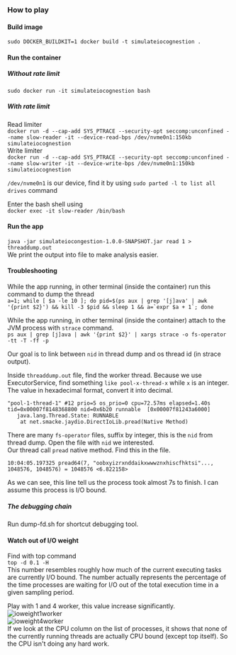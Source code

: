 ### How to play

#### Build image

`sudo DOCKER_BUILDKIT=1 docker build -t simulateiocognestion .`

#### Run the container

##### Without rate limit

`sudo docker run -it simulateiocognestion bash`

##### With rate limit

Read limiter  
`docker run -d --cap-add SYS_PTRACE --security-opt seccomp:unconfined --name slow-reader -it --device-read-bps /dev/nvme0n1:150kb simulateiocognestion`  
Write limiter  
`docker run -d --cap-add SYS_PTRACE --security-opt seccomp:unconfined --name slow-writer -it --device-write-bps /dev/nvme0n1:150kb simulateiocognestion`

`/dev/nvme0n1` is our device, find it by using `sudo parted -l to list all drives` command

Enter the bash shell using  
`docker exec -it slow-reader /bin/bash`

#### Run the app

`java -jar simulateiocongestion-1.0.0-SNAPSHOT.jar read 1 > threaddump.out`  
We print the output into file to make analysis easier. 

#### Troubleshooting

While the app running, in other terminal (inside the container) run this command to dump the thread  
``a=1; while [ $a -le 10 ]; do pid=$(ps aux | grep '[j]ava' | awk '{print $2}') && kill -3 $pid && sleep 1 && a=`expr $a + 1`; done``

While the app running, in other terminal (inside the container) attach to the JVM process with `strace` command.  
`ps aux | grep [j]ava | awk '{print $2}' | xargs strace -o fs-operator -tt -T -ff -p`

Our goal is to link between `nid` in thread dump and os thread id (in strace output).

Inside `threaddump.out` file, find the worker thread. Because we use ExecutorService, find something `like pool-x-thread-x` while `x` is an integer. The value in hexadecimal format, convert it into decimal.  
```text
"pool-1-thread-1" #12 prio=5 os_prio=0 cpu=72.57ms elapsed=1.40s tid=0x00007f8148368800 nid=0x6b20 runnable  [0x00007f81243a6000]
   java.lang.Thread.State: RUNNABLE
	at net.smacke.jaydio.DirectIoLib.pread(Native Method)
```

There are many `fs-operator` files, suffix by integer, this is the `nid` from thread dump. Open the file with `nid` we interested.  
Our thread call `pread` native method. Find this in the file.  
```text
10:04:05.197325 pread64(7, "oobxyizrxnddaikxwwwznxhiscfhktsi"..., 1048576, 1048576) = 1048576 <6.822158>
```
As we can see, this line tell us the process took almost 7s to finish. I can assume this process is I/O bound.

##### The debugging chain

Run dump-fd.sh for shortcut debugging tool.

#### Watch out of I/O weight

Find with top command  
`top -d 0.1 -H`  
This number resembles roughly how much of the current executing tasks are currently I/O bound. The number actually represents the percentage of the time processes are waiting for I/O out of the total execution time in a given sampling period.

Play with 1 and 4 worker, this value increase significantly.  
![ioweight1worker](https://github.com/bluething/learnjava/blob/main/images/ioweight1worker.png?raw=true)  
![ioweight4worker](https://github.com/bluething/learnjava/blob/main/images/ioweight4worker.png?raw=true)  
If we look at the CPU column on the list of processes, it shows that none of the currently running threads are actually CPU bound (except top itself). So the CPU isn't doing any hard work.